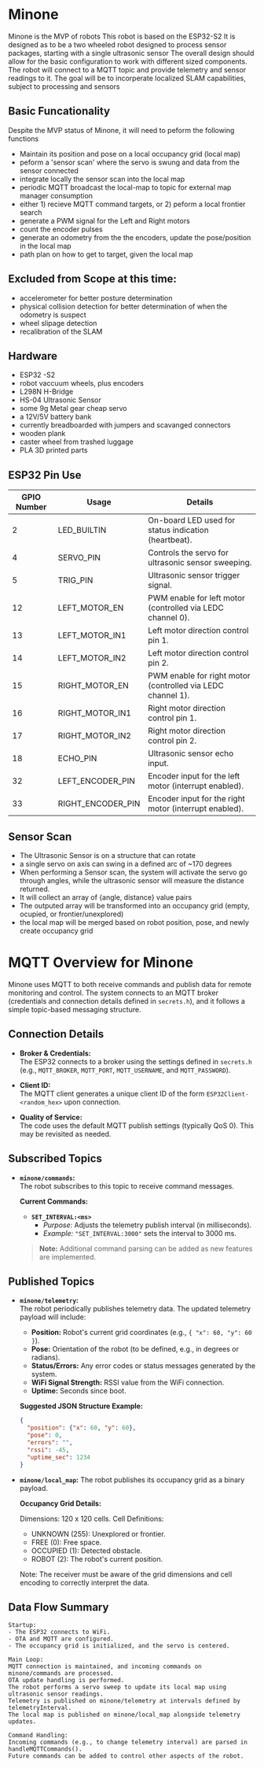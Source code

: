 # Minone
Minone is the MVP of robots
This robot is based on the ESP32-S2
It is designed as to be a two wheeled robot
designed to process sensor packages, starting with a single ultrasonic sensor
The overall design should allow for the basic configuration to work with different sized components.
The robot will connect to a MQTT topic and provide telemetry and sensor readings to it.
The goal will be to incorperate localized SLAM capabilities, subject to processing and sensors 

## Basic Funcationality
Despite the MVP status of Minone, it will need to peform the following functions
- Maintain its position and pose on a local occupancy grid (local map)
- peform a 'sensor scan' where the servo is swung and data from the sensor connected
- integrate locally the sensor scan into the local map
- periodic MQTT broadcast the local-map to topic for external map manager consumption
- either 1) recieve MQTT command targets, or 2) peform a local frontier search
- generate a PWM signal for the Left and Right motors
- count the encoder pulses
- generate an odometry from the the encoders, update the pose/position in the local map
- path plan on how to get to target, given the local map

## Excluded from Scope at this time:
- accelerometer for better posture determination
- physical collision detection for better determination of when the odometry is suspect
- wheel slipage detection
- recalibration of the SLAM

## Hardware
- ESP32 -S2
- robot vaccuum wheels, plus encoders
- L298N H-Bridge
- HS-04 Ultrasonic Sensor
- some 9g Metal gear cheap servo
- a 12V/5V battery bank
- currently breadboarded with jumpers and scavanged connectors
- wooden plank
- caster wheel from trashed luggage
- PLA 3D printed parts

## ESP32 Pin Use
| GPIO Number| Usage             | Details                                                             |
|------------|-------------------|---------------------------------------------------------------------|
| 2          | LED_BUILTIN       | On-board LED used for status indication (heartbeat).                |
| 4          | SERVO_PIN         | Controls the servo for ultrasonic sensor sweeping.                  |
| 5          | TRIG_PIN          | Ultrasonic sensor trigger signal.                                   |
| 12         | LEFT_MOTOR_EN     | PWM enable for left motor (controlled via LEDC channel 0).          |
| 13         | LEFT_MOTOR_IN1    | Left motor direction control pin 1.                                 |
| 14         | LEFT_MOTOR_IN2    | Left motor direction control pin 2.                                 |
| 15         | RIGHT_MOTOR_EN    | PWM enable for right motor (controlled via LEDC channel 1).         |
| 16         | RIGHT_MOTOR_IN1   | Right motor direction control pin 1.                                |
| 17         | RIGHT_MOTOR_IN2   | Right motor direction control pin 2.                                |
| 18         | ECHO_PIN          | Ultrasonic sensor echo input.                                       |
| 32         | LEFT_ENCODER_PIN  | Encoder input for the left motor (interrupt enabled).               |
| 33         | RIGHT_ENCODER_PIN | Encoder input for the right motor (interrupt enabled).              |


## Sensor Scan
- The Ultrasonic Sensor is on a structure that can rotate
- a single servo on axis can swing in a defined arc of ~170 degrees
- When performing a Sensor scan, the system will activate the servo go through angles, while the ultrasonic sensor will measure the distance returned. 
- It will collect an array of {angle, distance} value pairs
- The outputed array will be transformed into an occupancy grid (empty, ocupied, or frontier/unexplored)
- the local map will be merged based on robot position, pose, and newly create occupancy grid

# MQTT Overview for Minone

Minone uses MQTT to both receive commands and publish data for remote monitoring and control. The system connects to an MQTT broker (credentials and connection details defined in `secrets.h`), and it follows a simple topic-based messaging structure.

## Connection Details

- **Broker & Credentials:**  
  The ESP32 connects to a broker using the settings defined in `secrets.h` (e.g., `MQTT_BROKER`, `MQTT_PORT`, `MQTT_USERNAME`, and `MQTT_PASSWORD`).

- **Client ID:**  
  The MQTT client generates a unique client ID of the form `ESP32Client-<random_hex>` upon connection.

- **Quality of Service:**  
  The code uses the default MQTT publish settings (typically QoS 0). This may be revisited as needed.

## Subscribed Topics

- **`minone/commands`:**  
  The robot subscribes to this topic to receive command messages.

  **Current Commands:**  
  - **`SET_INTERVAL:<ms>`**  
    - *Purpose:* Adjusts the telemetry publish interval (in milliseconds).  
    - *Example:* `"SET_INTERVAL:3000"` sets the interval to 3000 ms.

  > **Note:** Additional command parsing can be added as new features are implemented.

## Published Topics

- **`minone/telemetry`:**  
  The robot periodically publishes telemetry data. The updated telemetry payload will include:
  
  - **Position:** Robot's current grid coordinates (e.g., `{ "x": 60, "y": 60 }`).
  - **Pose:** Orientation of the robot (to be defined, e.g., in degrees or radians).
  - **Status/Errors:** Any error codes or status messages generated by the system.
  - **WiFi Signal Strength:** RSSI value from the WiFi connection.
  - **Uptime:** Seconds since boot.
  
  **Suggested JSON Structure Example:**
  ```json
  {
    "position": {"x": 60, "y": 60},
    "pose": 0,
    "errors": "",
    "rssi": -45,
    "uptime_sec": 1234
  }
  ```

- **`minone/local_map`:**
    The robot publishes its occupancy grid as a binary payload.

    **Occupancy Grid Details:**

    Dimensions: 120 x 120 cells.
    Cell Definitions:
    - UNKNOWN (255): Unexplored or frontier.
    - FREE (0): Free space.
    - OCCUPIED (1): Detected obstacle.
    - ROBOT (2): The robot's current position.

    Note: The receiver must be aware of the grid dimensions and cell encoding to correctly interpret the data.

## Data Flow Summary
    Startup:
    - The ESP32 connects to WiFi.
    - OTA and MQTT are configured.
    - The occupancy grid is initialized, and the servo is centered.

    Main Loop:
    MQTT connection is maintained, and incoming commands on minone/commands are processed.
    OTA update handling is performed.
    The robot performs a servo sweep to update its local map using ultrasonic sensor readings.
    Telemetry is published on minone/telemetry at intervals defined by telemetryInterval.
    The local map is published on minone/local_map alongside telemetry updates.

    Command Handling:
    Incoming commands (e.g., to change telemetry interval) are parsed in handleMQTTCommands().
    Future commands can be added to control other aspects of the robot.
